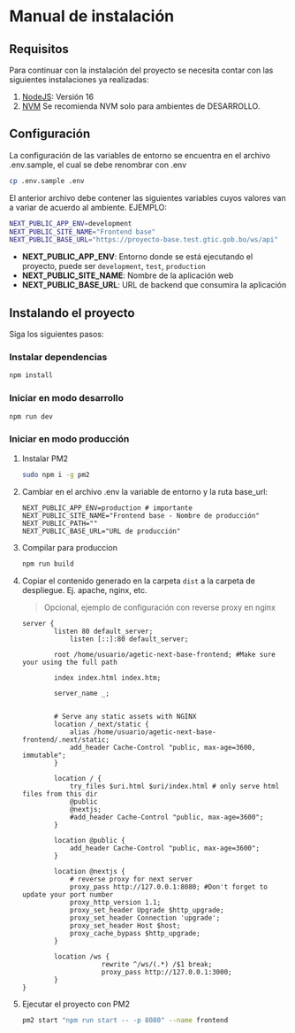 # Manual de instalación

## Requisitos

Para continuar con la instalación del proyecto se necesita contar con las siguientes instalaciones ya realizadas:

1. [NodeJS](https://github.com/nodesource/distributions/blob/master/README.md): Versión 16
2. [NVM](https://github.com/nvm-sh/nvm) Se recomienda NVM solo para ambientes de DESARROLLO.

## Configuración

La configuración de las variables de entorno se encuentra en el archivo .env.sample, el cual se debe renombrar con .env

```bash
cp .env.sample .env
```

El anterior archivo debe contener las siguientes variables cuyos valores van a variar de acuerdo al ambiente. EJEMPLO:

```bash
NEXT_PUBLIC_APP_ENV=development
NEXT_PUBLIC_SITE_NAME="Frontend base"
NEXT_PUBLIC_BASE_URL="https://proyecto-base.test.gtic.gob.bo/ws/api"
```

- **NEXT_PUBLIC_APP_ENV**: Entorno donde se está ejecutando el proyecto, puede ser `development`, `test`, `production`
- **NEXT_PUBLIC_SITE_NAME**: Nombre de la aplicación web
- **NEXT_PUBLIC_BASE_URL**: URL de backend que consumira la aplicación

## Instalando el proyecto

Siga los siguientes pasos:

### Instalar dependencias

```bash
npm install
```

### Iniciar en modo desarrollo

```bash
npm run dev
```

### Iniciar en modo producción

1. Instalar PM2

   ```bash
   sudo npm i -g pm2
   ```

2. Cambiar en el archivo .env la variable de entorno y la ruta base_url:

   ```
   NEXT_PUBLIC_APP_ENV=production # importante
   NEXT_PUBLIC_SITE_NAME="Frontend base - Nombre de producción"
   NEXT_PUBLIC_PATH=""
   NEXT_PUBLIC_BASE_URL="URL de producción"
   ```

3. Compilar para produccion

   ```bash
   npm run build
   ```

4. Copiar el contenido generado en la carpeta `dist` a la carpeta de despliegue. Ej. apache, nginx, etc.

   > Opcional, ejemplo de configuración con reverse proxy en nginx

   ```
   server {
           listen 80 default_server;
               listen [::]:80 default_server;

           root /home/usuario/agetic-next-base-frontend; #Make sure your using the full path

           index index.html index.htm;

           server_name _;


           # Serve any static assets with NGINX
           location /_next/static {
               alias /home/usuario/agetic-next-base-frontend/.next/static;
               add_header Cache-Control "public, max-age=3600, immutable";
           }

           location / {
               try_files $uri.html $uri/index.html # only serve html files from this dir
               @public
               @nextjs;
               #add_header Cache-Control "public, max-age=3600";
           }

           location @public {
               add_header Cache-Control "public, max-age=3600";
           }

           location @nextjs {
               # reverse proxy for next server
               proxy_pass http://127.0.0.1:8080; #Don't forget to update your port number
               proxy_http_version 1.1;
               proxy_set_header Upgrade $http_upgrade;
               proxy_set_header Connection 'upgrade';
               proxy_set_header Host $host;
               proxy_cache_bypass $http_upgrade;
           }

           location /ws {
                       rewrite ^/ws/(.*) /$1 break;
                       proxy_pass http://127.0.0.1:3000;
           }
   }

   ```

5. Ejecutar el proyecto con PM2
   ```bash
   pm2 start "npm run start -- -p 8080" --name frontend
   ```
